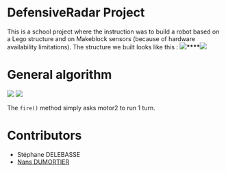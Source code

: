 # DefensiveRadar Project
This is a school project where the instruction was to build a robot based on a Lego structure and on Makeblock sensors (because of hardware availability limitations).
The structure we built looks like this :
**![](https://lh6.googleusercontent.com/NJl1IC1Vx3p7mFe5O0Dq3-76MP3sFJ_4x0A9BOu3MntaWPR27tzvu6RsBbOtDkTc-stzYtoPWvHoJ_E9JZF3JhK9MXr3GQznPXHrOtjwhCO2IA0wNKTFuV5bmQUJP55OuIcXMUWi)****![](https://lh4.googleusercontent.com/9A2gKTU6L_dMkr5FrBQqPE4BSeYRzS7MSwhyvcV9rH0BDI8oVbE_2dGikxwtRVX6BQ0Dk3TaXSyiDvuP5gXtBJZ76DA3RlM4fTkERO38LzA0yvU_Rixyw7EyIf3MKhhtiFZVlkpk)**
# General algorithm
**![](https://lh5.googleusercontent.com/o9ZgcIeiMyhHDjQjz-KOZsirs-LIP-s4n-kV7BzZpwni9pqtFqx7bu5yTZcrzkCJCbRKlP3PD2tyW92BD3bmlIt_vv4SxFw8R-GJyJ0bk8khNSyp6XiBCIMAqf5kg-Kf-4MwTr4k)**
**![](https://lh4.googleusercontent.com/ry9TTh2XFTeu-Rz6niBi3rXwzQ-pcme_Wj1KbRq6mbf67MJVtszh7Ocuds8bFyBENcUyKkQ-9guPetXLPT2-M5bbhvTQMMU99dXv_tzXCKxd71KMxvYzrJVwA1f0URZegTpHQWTj)**

The `fire()` method simply asks motor2 to run 1 turn. 


# Contributors
- Stéphane DELEBASSE
- [Nans DUMORTIER](http://github.com/nansd)
